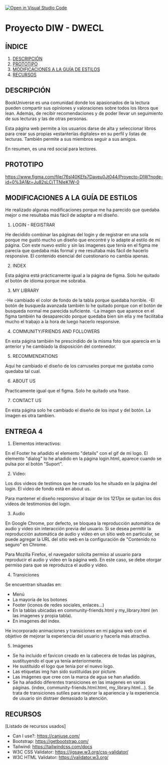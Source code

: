 [![Open in Visual Studio Code](https://classroom.github.com/assets/open-in-vscode-c66648af7eb3fe8bc4f294546bfd86ef473780cde1dea487d3c4ff354943c9ae.svg)](https://classroom.github.com/online_ide?assignment_repo_id=9712744&assignment_repo_type=AssignmentRepo)
# Proyecto DIW - DWECL

## ÍNDICE
1. [DESCRIPCIÓN](#id1)
2. [PROTOTIPO](#id2)
3. [MODIFICACIONES A LA GUÍA DE ESTILOS](#id3)
4. [RECURSOS](#id4)

## DESCRIPCIÓN<a name="id1"></a>
BookUniverse es una comunidad donde los apasionados de la lectura pueden compartir sus opiniones y valoraciones sobre todos los libros que lean. Además, de recibir
recomendaciones y de poder llevar un seguimiento de sus lecturas y las de otras personas.

Esta página web permite a los usuarios darse de alta y seleccionar libros para crear sus propias «estanterías digitales» en su perfil y listas de lecturas. También permite a sus miembros seguir a sus amigos.

En resumen, es una red social para lectores.

## PROTOTIPO<a name="id2"></a>
https://www.figma.com/file/76sl40KEfs7Daveu0Jt044/Proyecto-DIW?node-id=0%3A1&t=Ju82sLCjTTNIeK1W-0

## MODIFICACIONES A LA GUÍA DE ESTILOS<a name="id3"></a>
He realizado algunas modificaciones porque me ha parecido que quedaba mejor o me resultaba más fácil de adaptar a mi diseño.

1. LOGIN - REGISTRAR

He decidido combinar las páginas del login y de registrar en una sola porque me gustó mucho un diseño que encontré y lo adapte al estilo de mi página. Con este nuevo estilo y sin las imagenes que tenía en el figma me parecía que quedaba más formal y me resultaba más fácil de hacerlo responsive. El contenido esencial del cuestionario no cambia apenas.

2. INDEX

Esta página está prácticamente igual a la página de figma. Solo he quitado el botón de idioma porque me sobraba.

3. MY LIBRARY

-He cambiado el color de fondo de la tabla porque quedaba horrible.
-El botón de busqueda avanzada también lo he quitado porque con el botón de busqueda normal me parecida suficiente.
-La imagen que aparece en el figma también ha desaparecido porque quedaba bien sin ella y me facilitaba mucho el trabajo a la hora de luego hacerlo responsive.

4. COMMUNITY/FRIENDS AND FOLLOWERS

En esta página también he prescindido de la misma foto que aparecía en la anterior y he cambiado la disposición del contenedor.

5. RECOMMENDATIONS

Aquí he cambiado el diseño de los carruseles porque me gustaba como quedaba tal cual.

6. ABOUT US

Practicamente igual que el figma. Solo he quitado una frase.

7. CONTACT US

En esta página solo he cambiado el diseño de los input y del botón. La imagen es otra tambien.

## ENTREGA 4<a name="id5"></a>

1. Elementos interactivos:

En el Footer he añadido el elemento "details" con el gif de mi logo.
El elemento "dialog" lo he añadido en la página login.html, aparece cuando se pulsa por el botón "Suport".

2. Video:

Los dos videos de testimos que he creado los he situado en la página del login. El video de fondo está en about us.

Para mantener el diseño responsivo al bajar de los 1217px se quitan los dos videos de testimonios del login.

3. Audio

En Google Chrome, por defecto, se bloquea la reproducción automática de audio y video sin interacción previa del usuario. Si se desea permitir la reproducción automática de audio y video en un sitio web en particular, se puede agregar la URL del sitio web en la configuración de "Contenido no seguro" en Chrome.

Para Mozilla Firefox, el navegador solicita permiso al usuario para reproducir el audio y video en la página web. En este caso, se debe otorgar permiso para que se reproduzca el audio y video.

4. Transiciones

Se encuentran situadas en:
- Menú
- La mayoría de los botones
- Footer (iconos de redes sociales, enlaces...)
- En la tablas ubicadas en community-friends.html y my_library.html (en las imagenes y propia tabla).
- En imagenes del index.

He incorporado animaciones y transiciones en mi página web con el objetivo de mejorar la experiencia del usuario y hacerla más atractiva.

5. Imágenes
- Se ha incluido el favicon creado en la cabecera de todas las páginas, sustituyendo el que ya tenía anteriormente.
- He sustituido el logo que tenía por el nuevo logo.
- Las etiquetas img han sido sustituidas por picture.
- Las imágenes que cree con la marca de agua se han añadido.
- Se ha añadido diferentes transiciones en las imagenes en varias páginas. (index, community-friends.html.html, my_library.html...). Se trata de transiciones sutiles para mejorar la apariencia y la experiencia de usuario sin distraer demasiado la atención.




## RECURSOS<a name="id4"></a>
[Listado de recursos usados]

- Can I use?: https://caniuse.com/
- Bootstrap: https://getbootstrap.com/
- Tailwind: https://tailwindcss.com/docs
- W3C CSS Validator: https://jigsaw.w3.org/css-validator/
- W3C HTML Validator: https://validator.w3.org/

